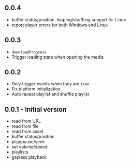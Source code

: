 ## 0.0.4

* buffer status/position, looping/shuffling support for Linux
* report player errors for both Windows and Linux

## 0.0.3

* `downloadProgress`
* Trigger loading state when opening the media

## 0.0.2

* Only trigger events when they are `true`
* Fix platform initialization
* Auto repeat playlist and shuffle playlist

## 0.0.1 - Initial version

* read from URL
* read from file
* read from asset
* buffer status/position
* play/pause/seek
* set volume/speed
* playlists
* gapless playback
